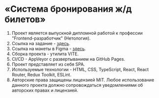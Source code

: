 # «Система бронирования ж/д билетов»

1. Проект является выпускной дипломной работой к профессии "Frontend-разработчик" (Нетология).
2. Ссылка на задание - [здесь](https://github.com/netology-code/fe-2-diplom).
3. Ссылка на макеты в Figma - [здесь](https://www.figma.com/design/uGozdf1aXLw0SSV4lOK8B7/%D0%94%D0%B8%D0%BF%D0%BB%D0%BE%D0%BC-FE?node-id=0-1&m=dev&t=fBR759qFNHJhigzU-1).
4. Сборка проекта - утилита VITE.
5. CI/CD - AppVeyor с развертыванием на GitHub Pages.
6. Проект представляет из себя SPA.
7. Используемые технологии - HTML, CSS, TypeScript, React, React Router, Redux Toolkit, ESLint.
8. Авторские права защищены лицензией MIT. Любое использование данного проекта должно сопровождаться 
   уведомлениями об авторских правах и лицензией.
